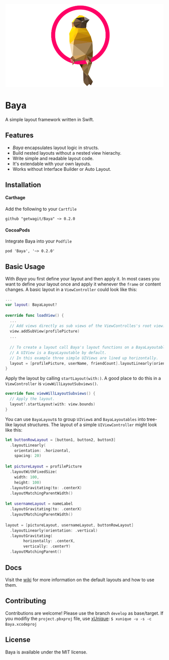 ![Baya](logo.png)

# Baya
A simple layout framework written in Swift.

## Features

- *Baya* encapsulates layout logic in structs.
- Build nested layouts without a nested view hierachy. 
- Write simple and readable layout code.
- It's extendable with your own layouts.
- Works without Interface Builder or Auto Layout.


## Installation

#### Carthage

Add the following to your `Cartfile`
```
github "getwagit/Baya" ~> 0.2.0
```

#### CocoaPods

Integrate Baya into your `Podfile`
```
pod 'Baya', '~> 0.2.0'
```

## Basic Usage
With *Baya* you first define your layout and then apply it. In most cases you want to define your layout once and apply it whenever the `frame` or content changes.
A basic layout in a `ViewController` could look like this:

```swift
...
var layout: BayaLayout?

override func loadView() {
  ...
  // Add views directly as sub views of the ViewControlles's root view.
  view.addSubView(profilePicture)
  ...

  // To create a layout call Baya's layout functions on a BayaLayoutable or an Array of BayaLayoutables.
  // A UIView is a BayaLayoutable by default.
  // In this example three simple UIViews are lined up horizontally.
  layout = [profilePicture, userName, friendCount].layoutLinearly(orientation: .horizontal)
}
```
Apply the layout by calling `startLayout(with:)`. A good place to do this in a `ViewController` is `viewWillLayoutSubviews()`.
```swift
override func viewWillLayoutSubviews() {
  // Apply the layout.
  layout?.startLayout(with: view.bounds)
}
```
You can use `BayaLayout`s to group `UIView`s and `BayaLayoutables` into tree-like layout structures. 
The layout of a simple `UIViewController` might look like this:
```swift
let buttonRowLayout = [button1, button2, button3]
  .layoutLinearly(
    orientation: .horizontal,
    spacing: 20)

let pictureLayout = profilePicture
  .layoutWithFixedSize(
    width: 100,
    height: 100)
  .layoutGravitating(to: .centerX)
  .layoutMatchingParentWidth()

let usernameLayout = nameLabel
  .layoutGravitating(to: .centerX)
  .layoutMatchingParentWidth()

layout = [pictureLayout, usernameLayout, buttonRowLayout]
  .layoutLinearly(orientation: .vertical)
  .layoutGravitating(
        horizontally: .centerX,
        vertically: .centerY)
  .layoutMatchingParent()
```

## Docs
Visit the [wiki](https://github.com/getwagit/Baya/wiki) for more information on the default layouts and how to use them.

## Contributing
Contributions are welcome! Please use the branch `develop` as base/target. If you modifiy the `project.pbxproj` file, use [xUnique](https://github.com/truebit/xUnique): `$ xunique -u -s -c Baya.xcodeproj`

## License 
Baya is available under the MIT license.


